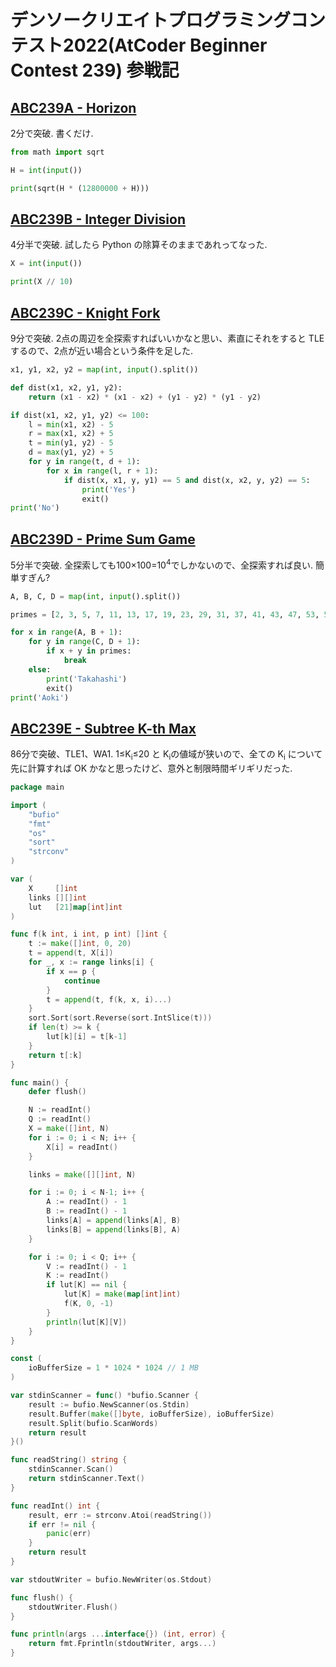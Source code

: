 # デンソークリエイトプログラミングコンテスト2022(AtCoder Beginner Contest 239) 参戦記

## [ABC239A - Horizon](https://atcoder.jp/contests/abc239/tasks/abc239_a)

2分で突破. 書くだけ.

```python
from math import sqrt

H = int(input())

print(sqrt(H * (12800000 + H)))
```

## [ABC239B - Integer Division](https://atcoder.jp/contests/abc239/tasks/abc239_b)

4分半で突破. 試したら Python の除算そのままであれってなった.

```python
X = int(input())

print(X // 10)
```

## [ABC239C - Knight Fork](https://atcoder.jp/contests/abc239/tasks/abc239_c)

9分で突破. 2点の周辺を全探索すればいいかなと思い、素直にそれをすると TLE するので、2点が近い場合という条件を足した.

```python
x1, y1, x2, y2 = map(int, input().split())

def dist(x1, x2, y1, y2):
    return (x1 - x2) * (x1 - x2) + (y1 - y2) * (y1 - y2)

if dist(x1, x2, y1, y2) <= 100:
    l = min(x1, x2) - 5
    r = max(x1, x2) + 5
    t = min(y1, y2) - 5
    d = max(y1, y2) + 5
    for y in range(t, d + 1):
        for x in range(l, r + 1):
            if dist(x, x1, y, y1) == 5 and dist(x, x2, y, y2) == 5:
                print('Yes')
                exit()
print('No')
```

## [ABC239D - Prime Sum Game](https://atcoder.jp/contests/abc239/tasks/abc239_d)

5分半で突破. 全探索しても100×100=10<sup>4</sup>でしかないので、全探索すれば良い. 簡単すぎん?

```python
A, B, C, D = map(int, input().split())

primes = [2, 3, 5, 7, 11, 13, 17, 19, 23, 29, 31, 37, 41, 43, 47, 53, 59, 61, 67, 71, 73, 79, 83, 89, 97, 101, 103, 107, 109, 113, 127, 131, 137, 139, 149, 151, 157, 163, 167, 173, 179, 181, 191, 193, 197, 199]

for x in range(A, B + 1):
    for y in range(C, D + 1):
        if x + y in primes:
            break
    else:
        print('Takahashi')
        exit()
print('Aoki')
```

## [ABC239E - Subtree K-th Max](https://atcoder.jp/contests/abc239/tasks/abc239_e)

86分で突破、TLE1、WA1. 1≤K<sub>i</sub>​≤20 と K<sub>i</sub>​ の値域が狭いので、全ての K<sub>i</sub> について先に計算すれば OK かなと思ったけど、意外と制限時間ギリギリだった.

```go
package main

import (
	"bufio"
	"fmt"
	"os"
	"sort"
	"strconv"
)

var (
	X     []int
	links [][]int
	lut   [21]map[int]int
)

func f(k int, i int, p int) []int {
	t := make([]int, 0, 20)
	t = append(t, X[i])
	for _, x := range links[i] {
		if x == p {
			continue
		}
		t = append(t, f(k, x, i)...)
	}
	sort.Sort(sort.Reverse(sort.IntSlice(t)))
	if len(t) >= k {
		lut[k][i] = t[k-1]
	}
	return t[:k]
}

func main() {
	defer flush()

	N := readInt()
	Q := readInt()
	X = make([]int, N)
	for i := 0; i < N; i++ {
		X[i] = readInt()
	}

	links = make([][]int, N)

	for i := 0; i < N-1; i++ {
		A := readInt() - 1
		B := readInt() - 1
		links[A] = append(links[A], B)
		links[B] = append(links[B], A)
	}

	for i := 0; i < Q; i++ {
		V := readInt() - 1
		K := readInt()
		if lut[K] == nil {
			lut[K] = make(map[int]int)
			f(K, 0, -1)
		}
		println(lut[K][V])
	}
}

const (
	ioBufferSize = 1 * 1024 * 1024 // 1 MB
)

var stdinScanner = func() *bufio.Scanner {
	result := bufio.NewScanner(os.Stdin)
	result.Buffer(make([]byte, ioBufferSize), ioBufferSize)
	result.Split(bufio.ScanWords)
	return result
}()

func readString() string {
	stdinScanner.Scan()
	return stdinScanner.Text()
}

func readInt() int {
	result, err := strconv.Atoi(readString())
	if err != nil {
		panic(err)
	}
	return result
}

var stdoutWriter = bufio.NewWriter(os.Stdout)

func flush() {
	stdoutWriter.Flush()
}

func println(args ...interface{}) (int, error) {
	return fmt.Fprintln(stdoutWriter, args...)
}
```
